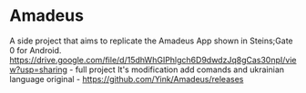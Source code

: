 # Amadeus
A side project that aims to replicate the Amadeus App shown in Steins;Gate 0 for Android.
https://drive.google.com/file/d/15dhWhGIPhlgch6D9dwdzJq8gCas30npI/view?usp=sharing - full project
It's modification add comands and ukrainian language
original - https://github.com/Yink/Amadeus/releases 

